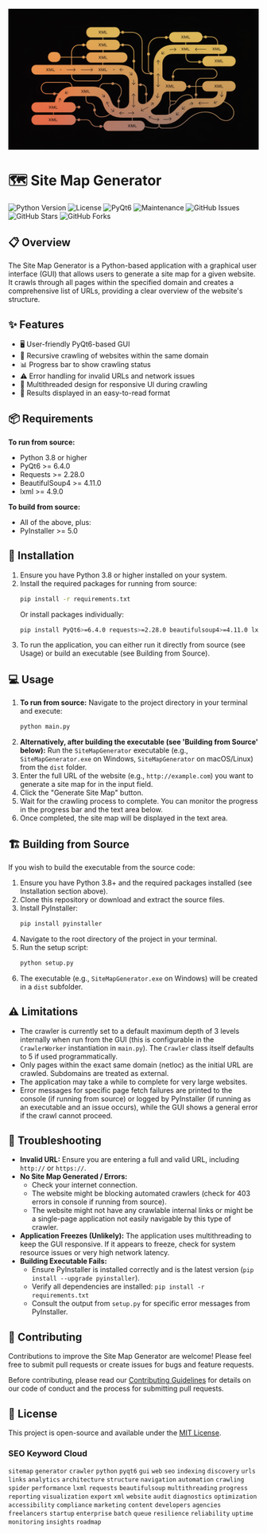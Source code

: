 ![Banner](banner.png)

# 🗺️ Site Map Generator

![Python Version](https://img.shields.io/badge/python-3.8+-blue.svg)
![License](https://img.shields.io/badge/license-MIT-green.svg)
![PyQt6](https://img.shields.io/badge/PyQt6-6.4+-orange.svg)
![Maintenance](https://img.shields.io/badge/Maintained%3F-yes-brightgreen.svg)
![GitHub Issues](https://img.shields.io/github/issues/jtgsystems/free-sitemap-generator)
![GitHub Stars](https://img.shields.io/github/stars/jtgsystems/free-sitemap-generator)
![GitHub Forks](https://img.shields.io/github/forks/jtgsystems/free-sitemap-generator)

## 📋 Overview
The Site Map Generator is a Python-based application with a graphical user interface (GUI) that allows users to generate a site map for a given website. It crawls through all pages within the specified domain and creates a comprehensive list of URLs, providing a clear overview of the website's structure.

## ✨ Features
- 🖥️ User-friendly PyQt6-based GUI
- 🔄 Recursive crawling of websites within the same domain
- 📊 Progress bar to show crawling status
- ⚠️ Error handling for invalid URLs and network issues
- 🧵 Multithreaded design for responsive UI during crawling
- 📝 Results displayed in an easy-to-read format

## 📦 Requirements

**To run from source:**
- Python 3.8 or higher
- PyQt6 >= 6.4.0
- Requests >= 2.28.0
- BeautifulSoup4 >= 4.11.0
- lxml >= 4.9.0

**To build from source:**
- All of the above, plus:
- PyInstaller >= 5.0

## 🚀 Installation

1. Ensure you have Python 3.8 or higher installed on your system.
2. Install the required packages for running from source:
   ```bash
   pip install -r requirements.txt
   ```
   Or install packages individually:
   ```bash
   pip install PyQt6>=6.4.0 requests>=2.28.0 beautifulsoup4>=4.11.0 lxml>=4.9.0
   ```
3. To run the application, you can either run it directly from source (see Usage) or build an executable (see Building from Source).

## 💻 Usage

1. **To run from source:**
   Navigate to the project directory in your terminal and execute:
   ```bash
   python main.py
   ```
2. **Alternatively, after building the executable (see 'Building from Source' below):**
   Run the `SiteMapGenerator` executable (e.g., `SiteMapGenerator.exe` on Windows, `SiteMapGenerator` on macOS/Linux) from the `dist` folder.
3. Enter the full URL of the website (e.g., `http://example.com`) you want to generate a site map for in the input field.
4. Click the "Generate Site Map" button.
5. Wait for the crawling process to complete. You can monitor the progress in the progress bar and the text area below.
6. Once completed, the site map will be displayed in the text area.

## 🏗️ Building from Source

If you wish to build the executable from the source code:

1. Ensure you have Python 3.8+ and the required packages installed (see Installation section above).
2. Clone this repository or download and extract the source files.
3. Install PyInstaller:
   ```bash
   pip install pyinstaller
   ```
4. Navigate to the root directory of the project in your terminal.
5. Run the setup script:
   ```bash
   python setup.py
   ```
6. The executable (e.g., `SiteMapGenerator.exe` on Windows) will be created in a `dist` subfolder.

## ⚠️ Limitations

- The crawler is currently set to a default maximum depth of 3 levels internally when run from the GUI (this is configurable in the `CrawlerWorker` instantiation in `main.py`). The `Crawler` class itself defaults to 5 if used programmatically.
- Only pages within the exact same domain (netloc) as the initial URL are crawled. Subdomains are treated as external.
- The application may take a while to complete for very large websites.
- Error messages for specific page fetch failures are printed to the console (if running from source) or logged by PyInstaller (if running as an executable and an issue occurs), while the GUI shows a general error if the crawl cannot proceed.

## 🐛 Troubleshooting

- **Invalid URL:** Ensure you are entering a full and valid URL, including `http://` or `https://`.
- **No Site Map Generated / Errors:**
    - Check your internet connection.
    - The website might be blocking automated crawlers (check for 403 errors in console if running from source).
    - The website might not have any crawlable internal links or might be a single-page application not easily navigable by this type of crawler.
- **Application Freezes (Unlikely):** The application uses multithreading to keep the GUI responsive. If it appears to freeze, check for system resource issues or very high network latency.
- **Building Executable Fails:**
    - Ensure PyInstaller is installed correctly and is the latest version (`pip install --upgrade pyinstaller`).
    - Verify all dependencies are installed: `pip install -r requirements.txt`
    - Consult the output from `setup.py` for specific error messages from PyInstaller.

## 🤝 Contributing

Contributions to improve the Site Map Generator are welcome! Please feel free to submit pull requests or create issues for bugs and feature requests.

Before contributing, please read our [Contributing Guidelines](CONTRIBUTING.md) for details on our code of conduct and the process for submitting pull requests.

## 📄 License

This project is open-source and available under the [MIT License](LICENSE).

### SEO Keyword Cloud

`sitemap` `generator` `crawler` `python` `pyqt6` `gui` `web` `seo` `indexing` `discovery` `urls` `links` `analytics` `architecture` `structure` `navigation` `automation` `crawling` `spider` `performance` `lxml` `requests` `beautifulsoup` `multithreading` `progress` `reporting` `visualization` `export` `xml` `website` `audit` `diagnostics` `optimization` `accessibility` `compliance` `marketing` `content` `developers` `agencies` `freelancers` `startup` `enterprise` `batch` `queue` `resilience` `reliability` `uptime` `monitoring` `insights` `roadmap`

